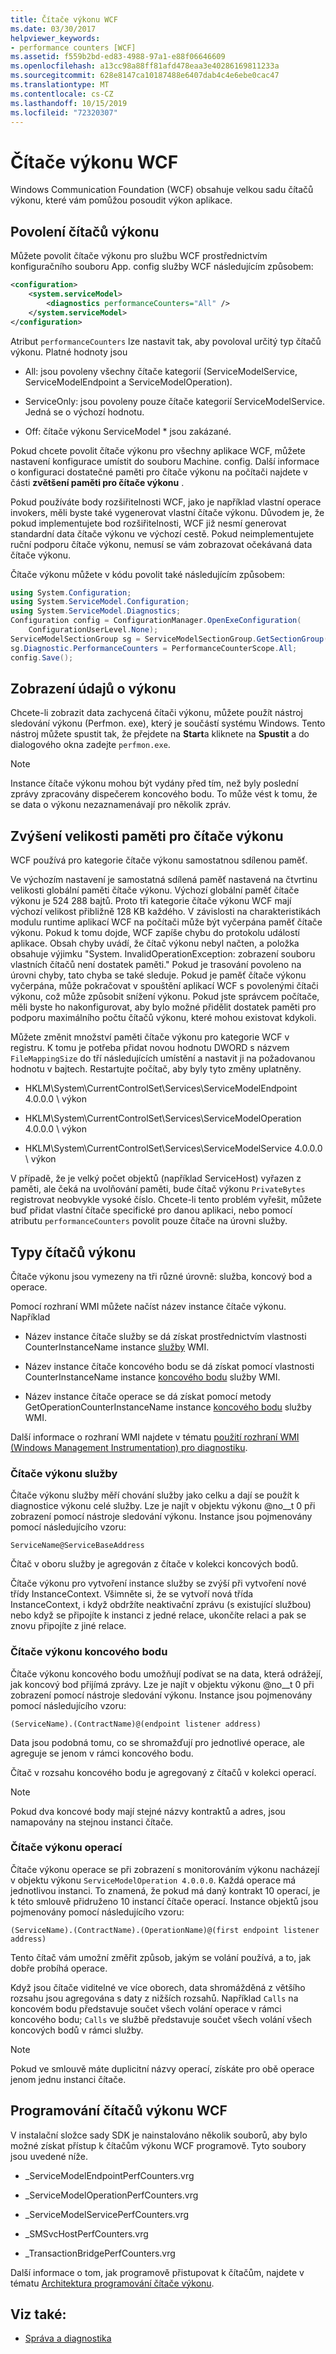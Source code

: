 ```yaml
---
title: Čítače výkonu WCF
ms.date: 03/30/2017
helpviewer_keywords:
- performance counters [WCF]
ms.assetid: f559b2bd-ed83-4988-97a1-e88f06646609
ms.openlocfilehash: a13cc98a88ff81afd478eaa3e40286169811233a
ms.sourcegitcommit: 628e8147ca10187488e6407dab4c4e6ebe0cac47
ms.translationtype: MT
ms.contentlocale: cs-CZ
ms.lasthandoff: 10/15/2019
ms.locfileid: "72320307"
---
```

# <a name="wcf-performance-counters"></a>Čítače výkonu WCF
Windows Communication Foundation (WCF) obsahuje velkou sadu čítačů výkonu, které vám pomůžou posoudit výkon aplikace.  
  
## <a name="enabling-performance-counters"></a>Povolení čítačů výkonu  
 Můžete povolit čítače výkonu pro službu WCF prostřednictvím konfiguračního souboru App. config služby WCF následujícím způsobem:  
  
```xml  
<configuration>  
    <system.serviceModel>  
        <diagnostics performanceCounters="All" />  
    </system.serviceModel>  
</configuration>  
```  
  
 Atribut `performanceCounters` lze nastavit tak, aby povoloval určitý typ čítačů výkonu. Platné hodnoty jsou  
  
- All: jsou povoleny všechny čítače kategorií (ServiceModelService, ServiceModelEndpoint a ServiceModelOperation).  
  
- ServiceOnly: jsou povoleny pouze čítače kategorií ServiceModelService. Jedná se o výchozí hodnotu.  
  
- Off: čítače výkonu ServiceModel * jsou zakázané.  
  
 Pokud chcete povolit čítače výkonu pro všechny aplikace WCF, můžete nastavení konfigurace umístit do souboru Machine. config.  Další informace o konfiguraci dostatečné paměti pro čítače výkonu na počítači najdete v části **zvětšení paměti pro čítače výkonu** .  
  
 Pokud používáte body rozšiřitelnosti WCF, jako je například vlastní operace invokers, měli byste také vygenerovat vlastní čítače výkonu. Důvodem je, že pokud implementujete bod rozšiřitelnosti, WCF již nesmí generovat standardní data čítače výkonu ve výchozí cestě. Pokud neimplementujete ruční podporu čítače výkonu, nemusí se vám zobrazovat očekávaná data čítače výkonu.  
  
 Čítače výkonu můžete v kódu povolit také následujícím způsobem:  
  
```csharp
using System.Configuration;  
using System.ServiceModel.Configuration;  
using System.ServiceModel.Diagnostics;  
Configuration config = ConfigurationManager.OpenExeConfiguration(  
    ConfigurationUserLevel.None);  
ServiceModelSectionGroup sg = ServiceModelSectionGroup.GetSectionGroup(config);  
sg.Diagnostic.PerformanceCounters = PerformanceCounterScope.All;  
config.Save();  
```  
  
## <a name="viewing-performance-data"></a>Zobrazení údajů o výkonu  
 Chcete-li zobrazit data zachycená čítači výkonu, můžete použít nástroj sledování výkonu (Perfmon. exe), který je součástí systému Windows. Tento nástroj můžete spustit tak, že přejdete na **Start**a kliknete na **Spustit** a do dialogového okna zadejte `perfmon.exe`.  
  
> [!NOTE]
> Instance čítače výkonu mohou být vydány před tím, než byly poslední zprávy zpracovány dispečerem koncového bodu. To může vést k tomu, že se data o výkonu nezaznamenávají pro několik zpráv.  
  
## <a name="increasing-memory-size-for-performance-counters"></a>Zvýšení velikosti paměti pro čítače výkonu  
 WCF používá pro kategorie čítače výkonu samostatnou sdílenou paměť.  
  
 Ve výchozím nastavení je samostatná sdílená paměť nastavená na čtvrtinu velikosti globální paměti čítače výkonu. Výchozí globální paměť čítače výkonu je 524 288 bajtů. Proto tři kategorie čítače výkonu WCF mají výchozí velikost přibližně 128 KB každého. V závislosti na charakteristikách modulu runtime aplikací WCF na počítači může být vyčerpána paměť čítače výkonu. Pokud k tomu dojde, WCF zapíše chybu do protokolu událostí aplikace. Obsah chyby uvádí, že čítač výkonu nebyl načten, a položka obsahuje výjimku "System. InvalidOperationException: zobrazení souboru vlastních čítačů není dostatek paměti." Pokud je trasování povoleno na úrovni chyby, tato chyba se také sleduje. Pokud je paměť čítače výkonu vyčerpána, může pokračovat v spouštění aplikací WCF s povolenými čítači výkonu, což může způsobit snížení výkonu. Pokud jste správcem počítače, měli byste ho nakonfigurovat, aby bylo možné přidělit dostatek paměti pro podporu maximálního počtu čítačů výkonu, které mohou existovat kdykoli.  
  
 Můžete změnit množství paměti čítače výkonu pro kategorie WCF v registru. K tomu je potřeba přidat novou hodnotu DWORD s názvem `FileMappingSize` do tří následujících umístění a nastavit ji na požadovanou hodnotu v bajtech. Restartujte počítač, aby byly tyto změny uplatněny.  
  
- HKLM\System\CurrentControlSet\Services\ServiceModelEndpoint 4.0.0.0 \ výkon  
  
- HKLM\System\CurrentControlSet\Services\ServiceModelOperation 4.0.0.0 \ výkon  
  
- HKLM\System\CurrentControlSet\Services\ServiceModelService 4.0.0.0 \ výkon  
  
 V případě, že je velký počet objektů (například ServiceHost) vyřazen z paměti, ale čeká na uvolňování paměti, bude čítač výkonu `PrivateBytes` registrovat neobvykle vysoké číslo. Chcete-li tento problém vyřešit, můžete buď přidat vlastní čítače specifické pro danou aplikaci, nebo pomocí atributu `performanceCounters` povolit pouze čítače na úrovni služby.  
  
## <a name="types-of-performance-counters"></a>Typy čítačů výkonu  
 Čítače výkonu jsou vymezeny na tři různé úrovně: služba, koncový bod a operace.  
  
 Pomocí rozhraní WMI můžete načíst název instance čítače výkonu. Například  
  
- Název instance čítače služby se dá získat prostřednictvím vlastnosti CounterInstanceName instance [služby](../wmi/service.md) WMI.  
  
- Název instance čítače koncového bodu se dá získat pomocí vlastnosti CounterInstanceName instance [koncového bodu](../wmi/endpoint.md) služby WMI.  
  
- Název instance čítače operace se dá získat pomocí metody GetOperationCounterInstanceName instance [koncového bodu](../wmi/endpoint.md) služby WMI.  
  
 Další informace o rozhraní WMI najdete v tématu [použití rozhraní WMI (Windows Management Instrumentation) pro diagnostiku](../wmi/index.md).  
  
### <a name="service-performance-counters"></a>Čítače výkonu služby  
 Čítače výkonu služby měří chování služby jako celku a dají se použít k diagnostice výkonu celé služby. Lze je najít v objektu výkonu @no__t 0 při zobrazení pomocí nástroje sledování výkonu. Instance jsou pojmenovány pomocí následujícího vzoru:  
  
`ServiceName@ServiceBaseAddress`
  
 Čítač v oboru služby je agregován z čítače v kolekci koncových bodů.  
  
 Čítače výkonu pro vytvoření instance služby se zvýší při vytvoření nové třídy InstanceContext. Všimněte si, že se vytvoří nová třída InstanceContext, i když obdržíte neaktivační zprávu (s existující službou) nebo když se připojíte k instanci z jedné relace, ukončíte relaci a pak se znovu připojíte z jiné relace.  
  
### <a name="endpoint-performance-counters"></a>Čítače výkonu koncového bodu  
 Čítače výkonu koncového bodu umožňují podívat se na data, která odrážejí, jak koncový bod přijímá zprávy. Lze je najít v objektu výkonu @no__t 0 při zobrazení pomocí nástroje sledování výkonu. Instance jsou pojmenovány pomocí následujícího vzoru:  
  
`(ServiceName).(ContractName)@(endpoint listener address)`
  
 Data jsou podobná tomu, co se shromažďují pro jednotlivé operace, ale agreguje se jenom v rámci koncového bodu.  
  
 Čítač v rozsahu koncového bodu je agregovaný z čítačů v kolekci operací.  
  
> [!NOTE]
> Pokud dva koncové body mají stejné názvy kontraktů a adres, jsou namapovány na stejnou instanci čítače.  
  
### <a name="operation-performance-counters"></a>Čítače výkonu operací  
 Čítače výkonu operace se při zobrazení s monitorováním výkonu nacházejí v objektu výkonu `ServiceModelOperation 4.0.0.0`. Každá operace má jednotlivou instanci. To znamená, že pokud má daný kontrakt 10 operací, je k této smlouvě přidruženo 10 instancí čítače operací. Instance objektů jsou pojmenovány pomocí následujícího vzoru:  
  
`(ServiceName).(ContractName).(OperationName)@(first endpoint listener address)`
  
 Tento čítač vám umožní změřit způsob, jakým se volání používá, a to, jak dobře probíhá operace.  
  
 Když jsou čítače viditelné ve více oborech, data shromážděná z většího rozsahu jsou agregována s daty z nižších rozsahů. Například `Calls` na koncovém bodu představuje součet všech volání operace v rámci koncového bodu; `Calls` ve službě představuje součet všech volání všech koncových bodů v rámci služby.  
  
> [!NOTE]
> Pokud ve smlouvě máte duplicitní názvy operací, získáte pro obě operace jenom jednu instanci čítače.  
  
## <a name="programming-the-wcf-performance-counters"></a>Programování čítačů výkonu WCF  
 V instalační složce sady SDK je nainstalováno několik souborů, aby bylo možné získat přístup k čítačům výkonu WCF programově. Tyto soubory jsou uvedené níže.  
  
- _ServiceModelEndpointPerfCounters.vrg  
  
- _ServiceModelOperationPerfCounters.vrg  
  
- _ServiceModelServicePerfCounters.vrg  
  
- _SMSvcHostPerfCounters.vrg  
  
- _TransactionBridgePerfCounters.vrg  
  
 Další informace o tom, jak programově přistupovat k čítačům, najdete v tématu [Architektura programování čítače výkonu](https://go.microsoft.com/fwlink/?LinkId=95179).  
  
## <a name="see-also"></a>Viz také:

- [Správa a diagnostika](../index.md)
